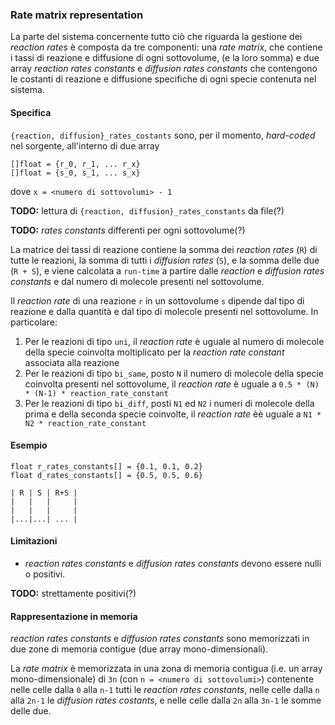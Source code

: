 ### Rate matrix representation 

La parte del sistema concernente tutto ciò che riguarda
la gestione dei *reaction rates* è composta da tre
componenti: una *rate matrix*, che contiene i tassi di
reazione e diffusione di ogni sottovolume, (e la loro
somma) e due array *reaction rates constants* e
*diffusion rates constants* che contengono le costanti
di reazione e diffusione specifiche di ogni specie
contenuta nel sistema.

#### Specifica 

`{reaction, diffusion}_rates_costants` sono, per il momento,
*hard-coded* nel sorgente, all'interno di due array

    []float = {r_0, r_1, ... r_x}
    []float = {s_0, s_1, ... s_x}

dove `x = <numero di sottovolumi> - 1`

**TODO:** lettura di `{reaction, diffusion}_rates_constants` da file(?)

**TODO:** *rates constants* differenti per ogni sottovolume(?)

La matrice dei tassi di reazione contiene la somma dei
*reaction rates* (`R`) di tutte le reazioni, la somma di tutti
i *diffusion rates* (`S`), e la somma delle due (`R + S`), e
viene calcolata a `run-time` a partire dalle *reaction* e *diffusion*
*rates constants* e dal numero di molecole presenti nel sottovolume.

Il *reaction rate* di una reazione `r` in un sottovolume
`s` dipende dal tipo di reazione e dalla quantità e dal tipo di molecole
presenti nel sottovolume. In particolare:

1. Per le reazioni di tipo `uni`, il *reaction rate* è uguale al numero
di molecole della specie coinvolta moltiplicato per la *reaction rate constant*
associata alla reazione
2. Per le reazioni di tipo `bi_same`, posto `N` il numero di molecole della
specie coinvolta presenti nel sottovolume, il *reaction rate* è uguale a
`0.5 * (N) * (N-1) * reaction_rate_constant`
3. Per le reazioni di tipo `bi_diff`, posti `N1` ed `N2` i numeri di molecole
della prima e della seconda specie coinvolte, il *reaction rate* èè uguale a
`N1 * N2 * reaction_rate_constant`


#### Esempio

    float r_rates_constants[] = {0.1, 0.1, 0.2}
    float d_rates_constants[] = {0.5, 0.5, 0.6}

    | R | S | R+S |
    |   |   |     |
    |   |   |     |
    |...|...| ... |

#### Limitazioni

- *reaction rates constants* e *diffusion rates constants*
devono essere nulli o positivi.

**TODO:** strettamente positivi(?)

#### Rappresentazione in memoria

*reaction rates constants* e *diffusion rates constants* sono memorizzati in due
zone di memoria contigue (due array mono-dimensionali).

La *rate matrix* è memorizzata in una zona di memoria contigua
(i.e. un array mono-dimensionale) di `3n` (con `n = <numero di sottovolumi>`)
contenente nelle celle dalla `0` alla `n-1` tutti le *reaction rates constants*,
nelle celle dalla `n` alla `2n-1` le *diffusion rates costants*, e nelle
celle dalla `2n` alla `3n-1` le somme delle due.

